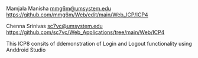 Mamjala Manisha mmg6m@umsystem.edu https://github.com/mmg6m/Web/edit/main/Web_ICP/ICP4

Chenna Srinivas sc7vc@umsystem.edu https://github.com/sc7vc/Web_Applications/tree/main/Web/ICP4

This ICP8 consits of ddemonstration of Login and Logout functionality using Anddroid Studio
